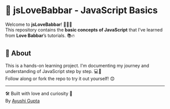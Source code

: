 # 💛 jsLoveBabbar - JavaScript Basics

Welcome to **jsLoveBabbar**! 👩‍💻✨  
This repository contains the **basic concepts of JavaScript** that I’ve learned from **Love Babbar**’s tutorials. 📚🔥



## 🚀 About

This is a hands-on learning project. I'm documenting my journey and understanding of JavaScript step by step. 💻📖  
Follow along or fork the repo to try it out yourself! 😊

---

🛠️ Built with love and curiosity 💛  
By [Ayushi Gupta](https://github.com/007Ayushi)
